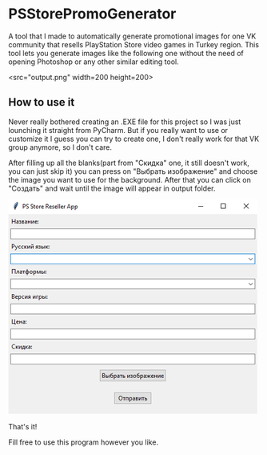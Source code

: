 # PSStorePromoGenerator

A tool that I made to automatically generate promotional images for one VK community that resells PlayStation Store video games in Turkey region. 
This tool lets you generate images like the following one without the need of opening Photoshop or any other similar editing tool.

<src="output.png" width=200 height=200>

## How to use it 
Never really bothered creating an .EXE file for this project so I was just lounching it straight from PyCharm. But if you really want to use or customize it I guess you can try to create one, 
I don't really work for that VK group anymore, so I don't care.

After filling up all the blanks(part from "Скидка" one, it still doesn't work, you can just skip it) you can press on "Выбрать изображение" and choose the image you want to use for the background.
After that you can click on "Создать" and wait until the image will appear in output folder.

![Image2](Screenshot_1.png)

That's it!

Fill free to use this program however you like.

